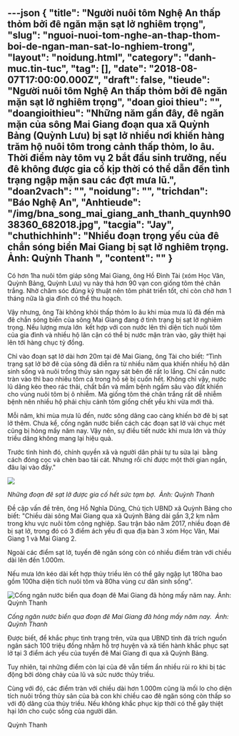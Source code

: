 ---json
{
    "title": "Người nuôi tôm Nghệ An thấp thỏm bởi đê ngăn mặn sạt lở nghiêm trọng",
    "slug": "nguoi-nuoi-tom-nghe-an-thap-thom-boi-de-ngan-man-sat-lo-nghiem-trong",
    "layout": "noidung.html",
    "category": "danh-muc.tin-tuc",
    "tag": [],
    "date": "2018-08-07T17:00:00.000Z",
    "draft": false,
    "tieude": "Người nuôi tôm Nghệ An thấp thỏm bởi đê ngăn mặn sạt lở nghiêm trọng",
    "doan gioi thieu": "",
    "doangioithieu": "Những năm gần đây, đê ngăn mặn của sông Mai Giang đoạn qua xã Quỳnh Bảng (Quỳnh Lưu) bị sạt lở nhiều nơi khiến hàng trăm hộ nuôi tôm trong cảnh thấp thỏm, lo âu. Thời điểm này tôm vụ 2 bắt đầu sinh trưởng, nếu đê không được gia cố kịp thời có thể dẫn đến tình trạng ngập mặn sau các đợt mưa lũ.",
    "doan2vach": "",
    "noidung": "",
    "trichdan": "Báo Nghệ An",
    "Anhtieude": "/img/bna_song_mai_giang_anh_thanh_quynh9038360_682018.jpg",
    "tacgia": "Jay",
    "chuthichhinh": "Nhiều đoạn trọng yếu của đê chắn sóng biển Mai Giang bị sạt lở nghiêm trọng.   Ảnh: Quỳnh Thanh ",
    "__content__": ""
}
---
<p><span style="font-size:14px">C&oacute; hơn 1ha nu&ocirc;i t&ocirc;m gi&aacute;p s&ocirc;ng Mai Giang, &ocirc;ng Hồ Đ&igrave;nh T&agrave;i (x&oacute;m Học Văn, Quỳnh Bảng, Quỳnh Lưu) vụ n&agrave;y thả hơn 90 vạn con giống t&ocirc;m thẻ ch&acirc;n trắng. Nhờ chăm s&oacute;c đ&uacute;ng kỹ thuật n&ecirc;n t&ocirc;m ph&aacute;t triển tốt, chỉ c&ograve;n chờ hơn 1 th&aacute;ng nữa l&agrave; gia đ&igrave;nh c&oacute; thể thu hoạch.</span></p>

<p><span style="font-size:14px">Vậy nhưng, &ocirc;ng T&agrave;i kh&ocirc;ng khỏi thấp thỏm lo &acirc;u khi m&ugrave;a mưa lũ đ&atilde; đến m&agrave; đ&ecirc; chắn s&oacute;ng biển của s&ocirc;ng Mai Giang đang ở t&igrave;nh trạng bị sạt lở nghi&ecirc;m trọng. Nếu lượng mưa lớn &nbsp;kết hợp với con nước l&ecirc;n th&igrave; diện t&iacute;ch nu&ocirc;i t&ocirc;m của gia đ&igrave;nh v&agrave; nhiều hộ l&acirc;n cận c&oacute; thể bị nước mặn tr&agrave;n v&agrave;o, g&acirc;y thiệt hại l&ecirc;n tới h&agrave;ng chục tỷ đồng.</span></p>

<p><span style="font-size:14px">Chỉ v&agrave;o đoạn sạt lở d&agrave;i hơn 20m tại đ&ecirc; Mai Giang, &ocirc;ng T&agrave;i cho biết: &ldquo;T&igrave;nh trạng sạt lở bờ đ&ecirc; của s&ocirc;ng đ&atilde; diễn ra từ nhiều năm qua khiến nhiều hộ d&acirc;n sinh sống v&agrave; nu&ocirc;i trồng thủy sản ngay s&aacute;t b&ecirc;n đ&ecirc; rất lo lắng. Chỉ cần nước tr&agrave;n v&agrave;o th&igrave; bao nhi&ecirc;u t&ocirc;m c&aacute; trong hồ sẽ bị cuốn hết. Kh&ocirc;ng chỉ vậy, nước lũ d&acirc;ng k&eacute;o theo r&aacute;c thải, chất bẩn v&agrave; mầm bệnh ngấm s&acirc;u v&agrave;o đất khiến cho v&ugrave;ng nu&ocirc;i t&ocirc;m bị &ocirc; nhiễm. M&agrave; giống t&ocirc;m thẻ ch&acirc;n trắng rất dễ nhiễm bệnh n&ecirc;n nhiều hộ phải chịu cảnh t&ocirc;m giống chết yểu khi vừa mới thả.</span></p>

<p><span style="font-size:14px">Mỗi năm, khi m&ugrave;a mưa lũ đến, nước s&ocirc;ng d&acirc;ng cao c&agrave;ng khiến bờ đ&ecirc; bị sạt lở th&ecirc;m. Chưa kể, cống ngăn nước biển c&aacute;ch c&aacute;c đoạn sạt lở v&agrave;i chục m&eacute;t cũng bị hỏng mấy năm nay. Vậy n&ecirc;n, sự điều tiết nước khi mưa lớn v&agrave; thủy triều d&acirc;ng kh&ocirc;ng mang lại hiệu quả.</span></p>

<p><span style="font-size:14px">Trước t&igrave;nh h&igrave;nh đ&oacute;, ch&iacute;nh quyền x&atilde; v&agrave; người d&acirc;n phải tự tu sửa lại &nbsp;bằng c&aacute;ch đ&oacute;ng cọc v&agrave; ch&egrave;n bao tải c&aacute;t. Nhưng rồi chỉ được một thời gian ngắn,&nbsp; đ&acirc;u lại v&agrave;o đấy.&quot;</span></p>

<p><span style="font-size:14px"><img src="https://image2.baonghean.vn/cw607/Uploaded/2018/gunaudhlauoan/2018_08_06/bna_song_mai_giang3_anh_thanh_quynh9320552_682018.jpg" /></span></p>

<p><span style="font-size:14px"><em>Những đoạn đ&ecirc; sạt lở được gia cố hết sức tạm bợ.&nbsp; Ảnh: Quỳnh Thanh&nbsp;</em></span></p>

<p><span style="font-size:14px">Đề cập vấn đề tr&ecirc;n, &ocirc;ng Hồ Nghĩa Dũng, Chủ tịch UBND x&atilde; Quỳnh Bảng cho biết: &quot;Chiều d&agrave;i s&ocirc;ng Mai Giang qua x&atilde; Quỳnh Bảng d&agrave;i gần 3,2 km nằm trong khu vực nu&ocirc;i t&ocirc;m c&ocirc;ng nghiệp. Sau trận b&atilde;o năm 2017, nhiều đoạn đ&ecirc; bị sạt lở, trong đ&oacute; c&oacute; 3 điểm &aacute;ch yếu đi qua địa b&agrave;n 3 x&oacute;m Học Văn, Mai Giang 1 v&agrave; Mai Giang 2.</span></p>

<p><span style="font-size:14px">Ngo&agrave;i c&aacute;c điểm sạt lở, tuyến đ&ecirc; ngăn s&oacute;ng c&ograve;n c&oacute; nhiều điểm tr&agrave;n với chiều d&agrave;i l&ecirc;n đến 1.000m.</span></p>

<p><span style="font-size:14px">Nếu mưa lớn k&eacute;o d&agrave;i kết hợp thủy triều l&ecirc;n c&oacute; thể g&acirc;y ngập lụt 180ha bao gồm 100ha diện t&iacute;ch nu&ocirc;i t&ocirc;m v&agrave; 80ha v&ugrave;ng cư d&acirc;n sinh sống&quot;.</span></p>

<p><span style="font-size:14px"><img alt="Cống ngăn nước biển qua đoạn đê Mai Giang đã hỏng mấy năm nay. Ảnh: Quỳnh Thanh" src="https://image2.baonghean.vn/cw607/Uploaded/2018/gunaudhlauoan/2018_08_06/bna_song_mai_giang2_anh_thanh_quynh7368163_682018.jpg" title="Cống ngăn nước biển qua đoạn đê Mai Giang đã hỏng mấy năm nay. Ảnh: Quỳnh Thanh" /></span></p>

<p><span style="font-size:14px"><em>Cống ngăn nước biển qua đoạn đ&ecirc; Mai Giang đ&atilde; hỏng mấy năm nay. &nbsp;Ảnh: Quỳnh Thanh&nbsp;</em></span></p>

<p><span style="font-size:14px">Được biết, để khắc phục t&igrave;nh trạng tr&ecirc;n, vừa qua UBND tỉnh đ&atilde; tr&iacute;ch nguồn ng&acirc;n s&aacute;ch 100 triệu đồng nhằm hỗ trợ huyện v&agrave; x&atilde; tiến h&agrave;nh khắc phục sạt lở tại 3 điểm &aacute;ch yếu của tuyến đ&ecirc; Mai Giang đi qua x&atilde; Quỳnh Bảng.</span></p>

<p><span style="font-size:14px">Tuy nhi&ecirc;n, tại những điểm c&ograve;n lại của đ&ecirc; vẫn tiềm ẩn nhiều rủi ro khi bị t&aacute;c động bởi d&ograve;ng chảy của lũ v&agrave; sức nước thủy triều.</span></p>

<p><span style="font-size:14px">C&ugrave;ng với đ&oacute;, c&aacute;c điểm tr&agrave;n với chiều d&agrave;i hơn 1.000m cũng l&agrave; mối lo cho diện t&iacute;ch nu&ocirc;i trồng thủy sản của b&agrave; con khi chiều cao đ&ecirc; ngăn s&oacute;ng c&ograve;n thấp so với độ d&acirc;ng của thủy triều. Nếu kh&ocirc;ng khắc phục kịp thời c&oacute; thể g&acirc;y thiệt hại lớn cho cuộc sống của người d&acirc;n.</span></p>

<p><span style="font-size:14px">Quỳnh Thanh&nbsp;</span></p>
